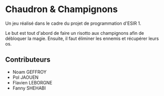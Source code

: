 # Chaudron & Champignons

Un jeu réalisé dans le cadre du projet de programmation d'ESIR 1.

Le but est tout d'abord de faire un risotto aux champignons afin de débloquer la magie. Ensuite, il faut éliminer les ennemis et récupérer leurs os.

## Contributeurs

- Noam GEFFROY
- Pol JAOUEN
- Flavien LEBORGNE
- Fanny SHEHABI
